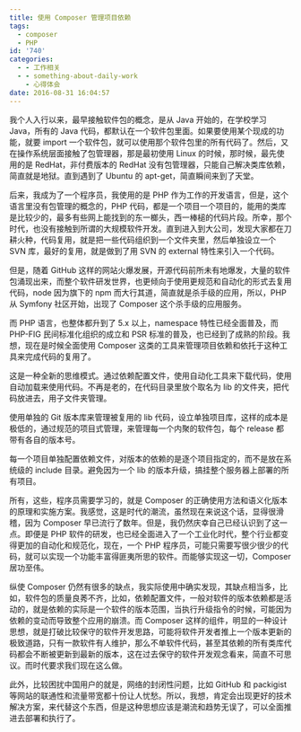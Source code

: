 ```yaml
---
title: 使用 Composer 管理项目依赖
tags:
  - composer
  - PHP
id: '740'
categories:
  - - 工作相关
  - - something-about-daily-work
    - 心得体会
date: 2016-08-31 16:04:57
---
```


我个人入行以来，最早接触软件包的概念，是从 Java 开始的，在学校学习 Java，所有的 Java 代码，都默认在一个软件包里面。如果要使用某个现成的功能，就要 import 一个软件包，就可以使用那个软件包里的所有代码了。然后，又在操作系统层面接触了包管理器，那是最初使用 Linux 的时候，那时候，最先使用的是 RedHat，非付费版本的 RedHat 没有包管理器，只能自己解决类库依赖，简直就是地狱。直到遇到了 Ubuntu 的 apt-get，简直瞬间来到了天堂。
<!-- more -->
后来，我成为了一个程序员，我使用的是 PHP 作为工作的开发语言，但是，这个语言里没有包管理的概念的，PHP 代码，都是一个项目一个项目的，能用的类库是比较少的，最多有些网上能找到的东一榔头，西一棒槌的代码片段。所幸，那个时代，也没有接触到所谓的大规模软件开发。直到进入到大公司，发现大家都在刀耕火种，代码复用，就是把一些代码组织到一个文件夹里，然后单独设立一个 SVN 库，最好的复用，就是做到了用 SVN 的 external 特性来引入一个代码。

但是，随着 GitHub 这样的网站火爆发展，开源代码前所未有地爆发，大量的软件包涌现出来，而整个软件研发世界，也更倾向于使用更规范和自动化的形式去复用代码，node 因为旗下的 npm 而大行其道，简直就是杀手级的应用，所以，PHP 从 Symfony 社区开始，出现了 Composer 这个杀手级的应用服务。

而 PHP 语言，也整体都升到了 5.x 以上，namespace 特性已经全面普及，而 PHP-FIG 民间标准化组织的成立和 PSR 标准的普及，也已经到了成熟的阶段。我想，现在是时候全面使用 Composer 这类的工具来管理项目依赖和依托于这种工具来完成代码的复用了。

这是一种全新的思维模式。通过依赖配置文件，使用自动化工具来下载代码，使用自动加载来使用代码。不再是老的，在代码目录里放个取名为 lib 的文件夹，把代码放进去，用子文件夹管理。

使用单独的 Git 版本库来管理被复用的 lib 代码，设立单独项目库，这样的成本是极低的，通过规范的项目式管理，来管理每一个内聚的软件包，每个 release 都带有各自的版本号。

每一个项目单独配置依赖文件，对版本的依赖的是逐个项目指定的，而不是放在系统级的 include 目录。避免因为一个 lib 的版本升级，搞挂整个服务器上部署的所有项目。

所有，这些，程序员需要学习的，就是 Composer 的正确使用方法和语义化版本的原理和实施方案。我感觉，这是时代的潮流，虽然现在来说这个话，显得很滑稽，因为 Composer 早已流行了数年。但是，我仍然庆幸自己已经认识到了这一点。即便是 PHP 软件的研发，也已经全面进入了一个工业化时代，整个行业都变得更加的自动化和规范化，现在，一个 PHP 程序员，可能只需要写很少很少的代码，就可以实现一个功能丰富得匪夷所思的软件。而能够实现这一切，Composer 居功至伟。

纵使 Composer 仍然有很多的缺点，我实际使用中确实发现，其缺点相当多，比如，软件包的质量良莠不齐，比如，依赖配置文件，一般对软件的版本依赖都是活动的，就是依赖的实际是一个软件的版本范围，当执行升级指令的时候，可能因为依赖的变动而导致整个应用的崩溃。而 Composer 这样的组件，明显的一种设计思想，就是打破比较保守的软件开发思路，可能将软件开发者推上一个版本更新的极致道路，只有一款软件有人维护，那么不单软件代码，甚至其依赖的所有类库代码都会不断被更新到最新的版本，这在过去保守的软件开发观念看来，简直不可思议。而时代要求我们现在这么做。

此外，比较困扰中国用户的就是，网络的封闭性问题，比如 GitHub 和 packigist 等网站的联通性和流量带宽都十份让人忧愁。所以，我想，肯定会出现更好的技术解决方案，来代替这个东西，但是这种思想应该是潮流和趋势无误了，可以全面推进去部署和执行了。